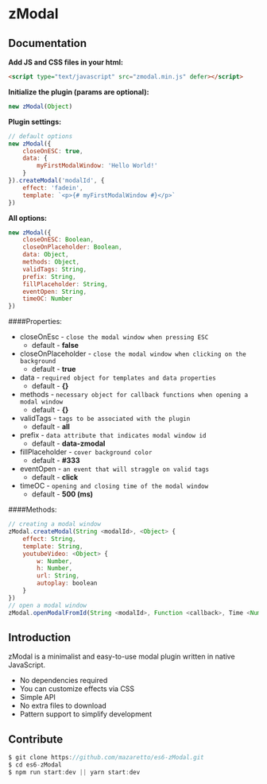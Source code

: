 zModal
====
Documentation
---

**Add JS and CSS files in your html:**
```html
<script type="text/javascript" src="zmodal.min.js" defer></script>
```
**Initialize the plugin (params are optional):**
```javascript
new zModal(Object)
```
**Plugin settings:**
```javascript
// default options
new zModal({
    closeOnESC: true,
    data: {
        myFirstModalWindow: 'Hello World!'
    }  
}).createModal('modalId', {
    effect: 'fadein',
    template: `<p>{# myFirstModalWindow #}</p>`
})
```
**All options:**
```javascript
new zModal({
    closeOnESC: Boolean, 
    closeOnPlaceholder: Boolean,
    data: Object,
    methods: Object,
    validTags: String, 
    prefix: String, 
    fillPlaceholder: String,
    eventOpen: String,
    timeOC: Number
})
```
####Properties:
* closeOnEsc - `close the modal window when pressing ESC`
    * default - **false**
* closeOnPlaceholder - `close the modal window when clicking on the background`
    * default - **true**
* data - `required object for templates and data properties`
    * default - **{}**
* methods - `necessary object for callback functions when opening a modal window`
    * default - **{}**
* validTags - `tags to be associated with the plugin`
    * default - **all**
* prefix - `data attribute that indicates modal window id`
    * default - **data-zmodal**
* fillPlaceholder - `cover background color`
    * default - **#333**
* eventOpen - `an event that will straggle on valid tags`
    * default - **click**
* timeOC - `opening and closing time of the modal window`
    * default - **500 (ms)**

####Methods:
```javascript
// creating a modal window
zModal.createModal(String <modalId>, <Object> {
    effect: String,
    template: String,
    youtubeVideo: <Object> {
        w: Number,
        h: Number,
        url: String,
        autoplay: boolean
    }
})
// open a modal window
zModal.openModalFromId(String <modalId>, Function <callback>, Time <Number>)
```

Introduction
---
zModal is a minimalist and easy-to-use modal plugin written in native JavaScript.
* No dependencies required
* You can customize effects via CSS
* Simple API
* No extra files to download
* Pattern support to simplify development

Contribute
---
```javascript
$ git clone https://github.com/mazaretto/es6-zModal.git
$ cd es6-zModal
$ npm run start:dev || yarn start:dev
```